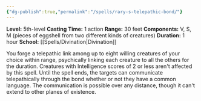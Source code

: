 ```yaml
---
{"dg-publish":true,"permalink":"/spells/rary-s-telepathic-bond/"}
---
```


**Level:** 5th-level
**Casting Time:** 1 action
**Range:** 30 feet
**Components:** V, S, M (pieces of eggshell from two different kinds of creatures)
**Duration:** 1 hour
**School:** [[Spells/Divination\|Divination]]

You forge a telepathic link among up to eight willing creatures of your choice within range, psychically linking each creature to all the others for the duration. Creatures with Intelligence scores of 2 or less aren't affected by this spell.
Until the spell ends, the targets can communicate telepathically through the bond whether or not they have a common language. The communication is possible over any distance, though it can't extend to other planes of existence.